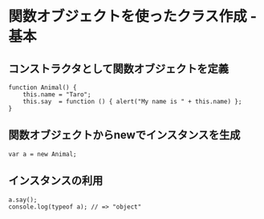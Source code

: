 ﻿# 関数オブジェクトを使ったクラス作成 - 基本

## コンストラクタとして関数オブジェクトを定義

```clike
function Animal() {
    this.name = "Taro";
    this.say  = function () { alert("My name is " + this.name) };
}
```

## 関数オブジェクトからnewでインスタンスを生成

```clike
var a = new Animal;
```

## インスタンスの利用

```clike
a.say();
console.log(typeof a); // => "object"
```
